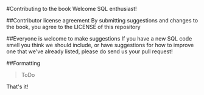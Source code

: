 #Contributing to the book
Welcome SQL enthusiast!

##Contributor license agreement
By submitting suggestions and changes to the book, you agree to the LICENSE of this repository

##Everyone is welcome to make suggestions
If you have a new SQL code smell you think we should include, or have suggestions for how to improve one that we've already listed, please do send us your pull request!

##Formatting
>ToDo

That's it!